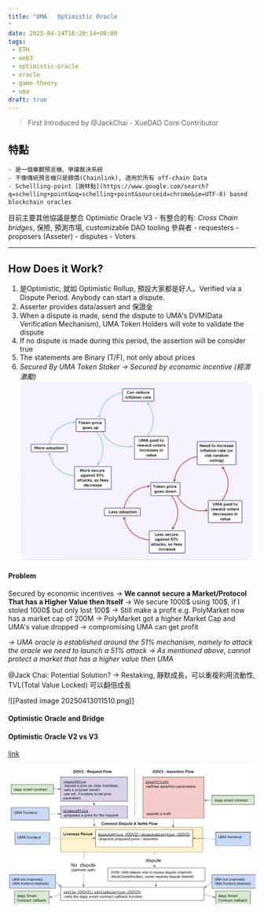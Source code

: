 ```yaml
---
title: "UMA   Optimistic Oracle
"
date: 2025-04-14T16:20:14+08:00
tags:
 - ETH
 - web3
 - optimistic-oracle
 - oracle
 - game-theory
 - uma
draft: true
---
```

> First Introduced by @JackChai - XueDAO Core Contributor

## 特點
	- 是一個樂觀預言機、爭議裁決系統
	- 不像傳統預言機只是餵價(Chainlink), 適用於所有 off-chain Data
	- Schellling-point [謝林點](https://www.google.com/search?q=schelling+point&oq=schelling+point&sourceid=chrome&ie=UTF-8) based blockchain oracles
目前主要其他協議是整合 Optimistic Oracle V3
	- 有整合的有: *Cross Chain bridges*, 保險, 預測市場, customizable DAO tooling
參與者
	- requesters
	- proposers (Asseter)
	- disputes
	- Voters

---
## How Does it Work?
1. 是Optimistic, 就如 Optimistic Rollup, 預設大家都是好人。Verified via a Dispute Period. Anybody can start a dispute.
2. Asserter provides data/assert and 保證金
3. When a dispute is made, send the dispute to UMA's DVM(Data Verification Mechanism), UMA Token Holders will vote to validate the dispute
4. If no dispute is made during this period, the assertion will be consider true
5. The statements are Binary (T/F), not only about prices
6. *Secured By UMA Token Staker -> Secured by economic incentive (經濟激勵)*
![](../../content/images/uma%20cycle.png)
#### Problem
Secured by economic incentives -> **We cannot secure a Market/Protocol That has a Higher Value then Itself** -> We secure 1000\$ using 100\$, if I stoled 1000\$ but only lost 100\$ -> Still make a profit 
e.g. PolyMarket now has a market cap of 200M -> PolyMarket got a higher Market Cap and UMA's value  dropped -> compromising UMA can get profit

*-> UMA oracle is established around the 51% mechanism, namely to attack the oracle we need to launch a 51% attack -> As mentioned above, cannot protect a market that has a higher value then UMA*

@Jack Chai: Potential Solution? -> Restaking, 靜默成長，可以重複利用流動性, TVL(Total Value Locked) 可以翻倍成長



 
![[Pasted image 20250413011510.png]]

#### Optimistic Oracle and Bridge


#### Optimistic Oracle V2 vs V3
[link](https://x.com/pumpedlunch/status/1705273519683358932)

![uma oov2 vs oov3](../../content/images/UMA%20oov2%20vs%20oov3.png)